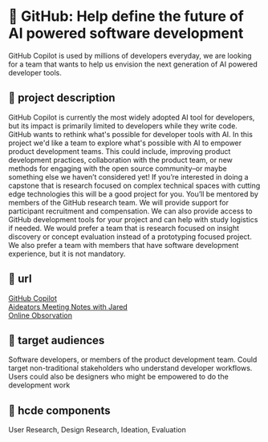 # 🚀 GitHub: Help define the future of AI powered software development
GitHub Copilot is used by millions of developers everyday, we are looking for a team that wants to help us envision the next generation of AI powered developer tools.
## 📄 project description
GitHub Copilot is currently the most widely adopted AI tool for developers, but its impact is primarily limited to developers while they write code. GitHub wants to rethink what's possible for developer tools with AI. In this project we'd like a team to explore what's possible with AI to empower product development teams. This could include, improving product development practices, collaboration with the product team, or new methods for engaging with the open source community–or maybe something else we haven’t considered yet! 
If you’re interested in doing a capstone that is research focused on complex technical spaces with cutting edge technologies this will be a good project for you. You’ll be mentored by members of the GitHub research team. We will provide support for participant recruitment and compensation. We can also provide access to GitHub development tools for your project and can help with study logistics if needed. 
We would prefer a team that is research focused on insight discovery or concept evaluation instead of a prototyping focused project. We also prefer a team with members that have software development experience, but it is not mandatory.
## 🔗 url
[GitHub Copilot](https://github.com/features/copilot)\
[Aideators Meeting Notes with Jared](https://docs.google.com/document/d/1gwTSicangyKdth0bGkwX5p0Di90MXx34O2FTBBnMne4/edit?usp=sharing)\
[Online Obsorvation](https://docs.google.com/document/d/1gwTSicangyKdth0bGkwX5p0Di90MXx34O2FTBBnMne4/edit?usp=sharing)
## 👥 target audiences
Software developers, or members of the product development team. Could target non-traditional stakeholders who understand developer workflows. Users could also be designers who might be empowered to do the development work
## 🧩 hcde components
User Research, Design Research, Ideation, Evaluation

